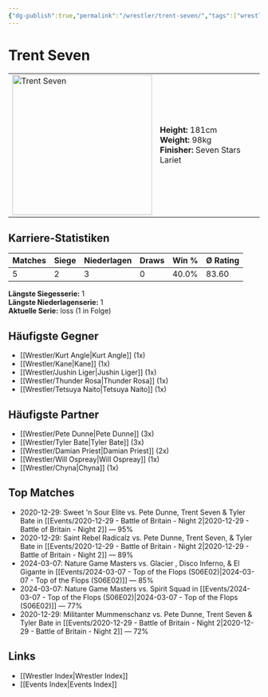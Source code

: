 ```yaml
---
{"dg-publish":true,"permalink":"/wrestler/trent-seven/","tags":["wrestler"],"noteIcon":"","created":"2025-08-11T09:33:21.641+02:00"}
---
```



# Trent Seven

<table>
<tr>
<td><img src="Trent Seven.png" width="280" alt="Trent Seven"></td>
<td>
<b>Height:</b> 181cm<br>
<b>Weight:</b> 98kg<br>
<b>Finisher:</b> Seven Stars Lariet<br>
</td>
</tr>
</table>

## Karriere-Statistiken

| Matches | Siege | Niederlagen | Draws | Win % | Ø Rating |
|---------|-------|-------------|-------|-------|-----------|
| 5 | 2 | 3 | 0 | 40.0% | 83.60 |

**Längste Siegesserie:** 1<br>**Längste Niederlagenserie:** 1<br>**Aktuelle Serie:** loss (1 in Folge)


## Häufigste Gegner
- [[Wrestler/Kurt Angle\|Kurt Angle]] (1x)
- [[Wrestler/Kane\|Kane]] (1x)
- [[Wrestler/Jushin Liger\|Jushin Liger]] (1x)
- [[Wrestler/Thunder Rosa\|Thunder Rosa]] (1x)
- [[Wrestler/Tetsuya Naito\|Tetsuya Naito]] (1x)

## Häufigste Partner
- [[Wrestler/Pete Dunne\|Pete Dunne]] (3x)
- [[Wrestler/Tyler Bate\|Tyler Bate]] (3x)
- [[Wrestler/Damian Priest\|Damian Priest]] (2x)
- [[Wrestler/Will Ospreay\|Will Ospreay]] (1x)
- [[Wrestler/Chyna\|Chyna]] (1x)

## Top Matches
- 2020-12-29: Sweet 'n Sour Elite vs. Pete Dunne, Trent Seven & Tyler Bate in [[Events/2020-12-29 - Battle of Britain - Night 2\|2020-12-29 - Battle of Britain - Night 2]] — 95%
- 2020-12-29: Saint Rebel Radicalz vs. Pete Dunne, Trent Seven, & Tyler Bate in [[Events/2020-12-29 - Battle of Britain - Night 2\|2020-12-29 - Battle of Britain - Night 2]] — 89%
- 2024-03-07: Nature Game Masters  vs. Glacier , Disco Inferno, & El Gigante in [[Events/2024-03-07 - Top of the Flops (S06E02)\|2024-03-07 - Top of the Flops (S06E02)]] — 85%
- 2024-03-07: Nature Game Masters  vs. Spirit Squad in [[Events/2024-03-07 - Top of the Flops (S06E02)\|2024-03-07 - Top of the Flops (S06E02)]] — 77%
- 2020-12-29: Militanter Mummenschanz vs. Pete Dunne, Trent Seven & Tyler Bate in [[Events/2020-12-29 - Battle of Britain - Night 2\|2020-12-29 - Battle of Britain - Night 2]] — 72%

## Links
- [[Wrestler Index\|Wrestler Index]]
- [[Events Index\|Events Index]]
